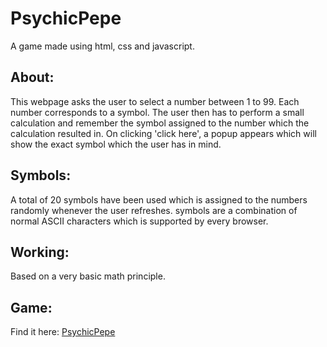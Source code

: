 # PsychicPepe
A game made using html, css and javascript. 

## About:
This webpage asks the user to select a number between 1 to 99. Each number corresponds to a symbol. The user then has to perform a small calculation and remember the symbol assigned to the number which the calculation resulted in. On clicking 'click here', a popup appears which will show the exact symbol which the user has in mind.

## Symbols:
A total of 20 symbols have been used which is assigned to the numbers randomly whenever the user refreshes. symbols are a combination of normal ASCII characters which is supported by every browser.

## Working:
Based on a very basic math principle.

## Game:
Find it here: [PsychicPepe](https://a-raja-rajendran.github.io/)
